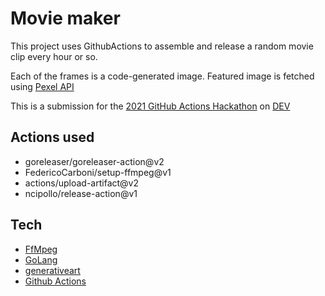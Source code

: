 # Movie maker

This project uses GithubActions to assemble and release a random movie clip every hour or so.

Each of the frames is a code-generated image. Featured image is fetched using [Pexel API](https://www.pexels.com/)

This is a submission for the [2021 GitHub Actions Hackathon](https://dev.to/devteam/join-us-for-the-2021-github-actions-hackathon-on-dev-4hn4) on [DEV](https://dev.to)

## Actions used

- goreleaser/goreleaser-action@v2
- FedericoCarboni/setup-ffmpeg@v1
- actions/upload-artifact@v2
- ncipollo/release-action@v1

## Tech

- [FfMpeg](https://www.ffmpeg.org/)
- [GoLang](https://golang.org/)
- [generativeart](github.com/jdxyw/generativeart)
- [Github Actions](https://github.com/features/actions)